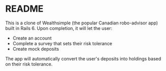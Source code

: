 # README

This is a clone of Wealthsimple (the popular Canadian robo-advisor app) built in Rails 6. Upon completion, it will let the user:

- Create an account
- Complete a survey that sets their risk tolerance
- Create mock deposits

The app will automatically convert the user's deposits into holdings based on their risk tolerance.
